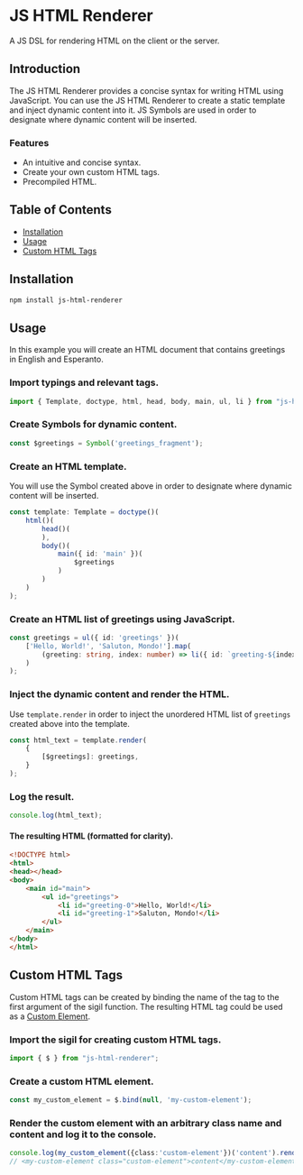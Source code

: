 # JS HTML Renderer

A JS DSL for rendering HTML on the client or the server.

## Introduction
The JS HTML Renderer provides a concise syntax for writing HTML using JavaScript.  You can use the JS HTML Renderer to create a static template and inject dynamic content into it.  JS Symbols are used in order to designate where dynamic content will be inserted.

### Features
- An intuitive and concise syntax.
- Create your own custom HTML tags.
- Precompiled HTML.

## Table of Contents
- [Installation](#installation)
- [Usage](#usage)
- [Custom HTML Tags](#custom-html-tags)

## Installation

```bash
npm install js-html-renderer
```

## Usage
In this example you will create an HTML document that contains greetings in English and Esperanto.
### Import typings and relevant tags.
```ts
import { Template, doctype, html, head, body, main, ul, li } from "js-html-renderer";
```
### Create Symbols for dynamic content.
```ts
const $greetings = Symbol('greetings_fragment');
```
### Create an HTML template.
You will use the Symbol created above in order to designate where dynamic content will be inserted.
```ts
const template: Template = doctype()(
    html()(
        head()(
        ),
        body()(
            main({ id: 'main' })(
                $greetings
            )
        )
    )
);
```
### Create an HTML list of greetings using JavaScript.
```ts
const greetings = ul({ id: 'greetings' })(
    ['Hello, World!', 'Saluton, Mondo!'].map(
        (greeting: string, index: number) => li({ id: `greeting-${index}` })(greeting)
    )
);
```
### Inject the dynamic content and render the HTML.
Use `template.render` in order to inject the unordered HTML list of `greetings` created above into the template.
```ts
const html_text = template.render(
    {
        [$greetings]: greetings,
    }
);

```
### Log the result.
```ts
console.log(html_text);
```
#### The resulting HTML (formatted for clarity).
```html
<!DOCTYPE html>
<html>
<head></head>
<body>
    <main id="main">
        <ul id="greetings">
            <li id="greeting-0">Hello, World!</li>
            <li id="greeting-1">Saluton, Mondo!</li>
        </ul>
    </main>
</body>
</html>
```
## Custom HTML Tags
Custom HTML tags can be created by binding the name of the tag to the first argument of the sigil function.  The resulting HTML tag could be used as a [Custom Element](https://developer.mozilla.org/en-US/docs/Web/API/Web_components/Using_custom_elements).
### Import the sigil for creating custom HTML tags.
```ts
import { $ } from "js-html-renderer";
```
### Create a custom HTML element.
```ts
const my_custom_element = $.bind(null, 'my-custom-element');
```
### Render the custom element with an arbitrary class name and content and log it to the console.
```ts
console.log(my_custom_element({class:'custom-element'})('content').render());
// <my-custom-element class="custom-element">content</my-custom-element>
```